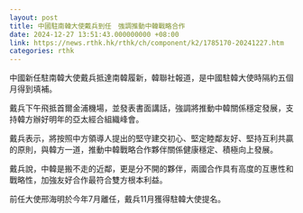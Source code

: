 ```yaml
---
layout: post
title: 中國駐南韓大使戴兵到任　強調推動中韓戰略合作
date: 2024-12-27 13:51:43.000000000 +08:00
link: https://news.rthk.hk/rthk/ch/component/k2/1785170-20241227.htm
categories: rthk
---
```


中國新任駐南韓大使戴兵抵達南韓履新，韓聯社報道，是中國駐韓大使時隔約五個月得到填補。

戴兵下午飛抵首爾金浦機場，並發表書面講話，強調將推動中韓關係穩定發展，支持韓方辦好明年的亞太經合組織峰會。

戴兵表示，將按照中方領導人提出的堅守建交初心、堅定睦鄰友好、堅持互利共贏的原則，與韓方一道，推動中韓戰略合作夥伴關係健康穩定、積極向上發展。

戴兵說，中韓是搬不走的近鄰，更是分不開的夥伴，兩國合作具有高度的互惠性和戰略性，加強友好合作最符合雙方根本利益。 

前任大使邢海明於今年7月離任，戴兵11月獲得駐韓大使提名。

